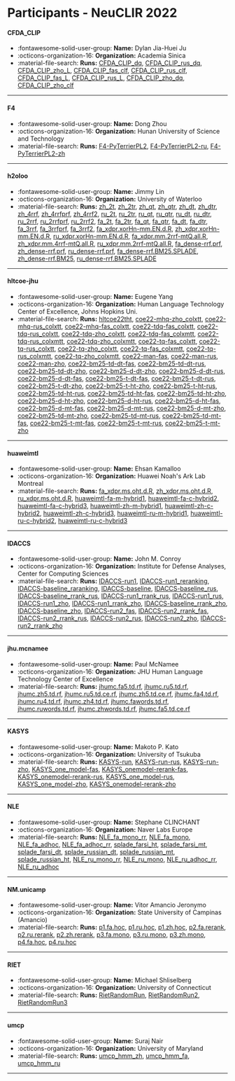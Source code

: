 # Participants - NeuCLIR 2022 

#### CFDA_CLIP
 - :fontawesome-solid-user-group: **Name:** Dylan Jia-Huei Ju
 - :octicons-organization-16: **Organization:** Academia Sinica
 - :material-file-search: **Runs:** [CFDA_CLIP_dq](./runs.md#cfda_clip_dq), [CFDA_CLIP_rus_dq](./runs.md#cfda_clip_rus_dq), [CFDA_CLIP_zho_L](./runs.md#cfda_clip_zho_l), [CFDA_CLIP_fas_clf](./runs.md#cfda_clip_fas_clf), [CFDA_CLIP_rus_clf](./runs.md#cfda_clip_rus_clf), [CFDA_CLIP_fas_L](./runs.md#cfda_clip_fas_l), [CFDA_CLIP_rus_L](./runs.md#cfda_clip_rus_l), [CFDA_CLIP_zho_dq](./runs.md#cfda_clip_zho_dq), [CFDA_CLIP_zho_clf](./runs.md#cfda_clip_zho_clf)

---
#### F4
 - :fontawesome-solid-user-group: **Name:** Dong Zhou
 - :octicons-organization-16: **Organization:** Hunan University of Science and Technology
 - :material-file-search: **Runs:** [F4-PyTerrierPL2](./runs.md#f4-pyterrierpl2), [F4-PyTerrierPL2-ru](./runs.md#f4-pyterrierpl2-ru), [F4-PyTerrierPL2-zh](./runs.md#f4-pyterrierpl2-zh)

---
#### h2oloo
 - :fontawesome-solid-user-group: **Name:** Jimmy Lin
 - :octicons-organization-16: **Organization:** University of Waterloo
 - :material-file-search: **Runs:** [zh_2t](./runs.md#zh_2t), [zh_2tr](./runs.md#zh_2tr), [zh_qt](./runs.md#zh_qt), [zh_qtr](./runs.md#zh_qtr), [zh_dt](./runs.md#zh_dt), [zh_dtr](./runs.md#zh_dtr), [zh_4rrf](./runs.md#zh_4rrf), [zh_4rrfprf](./runs.md#zh_4rrfprf), [zh_4rrf2](./runs.md#zh_4rrf2), [ru_2t](./runs.md#ru_2t), [ru_2tr](./runs.md#ru_2tr), [ru_qt](./runs.md#ru_qt), [ru_qtr](./runs.md#ru_qtr), [ru_dt](./runs.md#ru_dt), [ru_dtr](./runs.md#ru_dtr), [ru_2rrf](./runs.md#ru_2rrf), [ru_2rrfprf](./runs.md#ru_2rrfprf), [ru_2rrf2](./runs.md#ru_2rrf2), [fa_2t](./runs.md#fa_2t), [fa_2tr](./runs.md#fa_2tr), [fa_qt](./runs.md#fa_qt), [fa_qtr](./runs.md#fa_qtr), [fa_dt](./runs.md#fa_dt), [fa_dtr](./runs.md#fa_dtr), [fa_3rrf](./runs.md#fa_3rrf), [fa_3rrfprf](./runs.md#fa_3rrfprf), [fa_3rrf2](./runs.md#fa_3rrf2), [fa_xdpr.xorHn-mm.EN.d.R](./runs.md#fa_xdpr.xorhn-mm.en.d.r), [zh_xdpr.xorHn-mm.EN.d.R](./runs.md#zh_xdpr.xorhn-mm.en.d.r), [ru_xdpr.xorHn-mm.EN.d.R](./runs.md#ru_xdpr.xorhn-mm.en.d.r), [fa_xdpr.mm.2rrf-mtQ.all.R](./runs.md#fa_xdpr.mm.2rrf-mtq.all.r), [zh_xdpr.mm.4rrf-mtQ.all.R](./runs.md#zh_xdpr.mm.4rrf-mtq.all.r), [ru_xdpr.mm.2rrf-mtQ.all.R](./runs.md#ru_xdpr.mm.2rrf-mtq.all.r), [fa_dense-rrf.prf](./runs.md#fa_dense-rrf.prf), [zh_dense-rrf.prf](./runs.md#zh_dense-rrf.prf), [ru_dense-rrf.prf](./runs.md#ru_dense-rrf.prf), [fa_dense-rrf.BM25.SPLADE](./runs.md#fa_dense-rrf.bm25.splade), [zh_dense-rrf.BM25](./runs.md#zh_dense-rrf.bm25), [ru_dense-rrf.BM25.SPLADE](./runs.md#ru_dense-rrf.bm25.splade)

---
#### hltcoe-jhu
 - :fontawesome-solid-user-group: **Name:** Eugene Yang
 - :octicons-organization-16: **Organization:** Human Language Technology Center of Excellence, Johns Hopkins Uni.
 - :material-file-search: **Runs:** [hltcoe22tht](./runs.md#hltcoe22tht), [coe22-mhq-zho_colxtt](./runs.md#coe22-mhq-zho_colxtt), [coe22-mhq-rus_colxtt](./runs.md#coe22-mhq-rus_colxtt), [coe22-mhq-fas_colxtt](./runs.md#coe22-mhq-fas_colxtt), [coe22-tdq-fas_colxtt](./runs.md#coe22-tdq-fas_colxtt), [coe22-tdq-rus_colxtt](./runs.md#coe22-tdq-rus_colxtt), [coe22-tdq-zho_colxtt](./runs.md#coe22-tdq-zho_colxtt), [coe22-tdq-fas_colxmtt](./runs.md#coe22-tdq-fas_colxmtt), [coe22-tdq-rus_colxmtt](./runs.md#coe22-tdq-rus_colxmtt), [coe22-tdq-zho_colxmtt](./runs.md#coe22-tdq-zho_colxmtt), [coe22-tq-fas_colxtt](./runs.md#coe22-tq-fas_colxtt), [coe22-tq-rus_colxtt](./runs.md#coe22-tq-rus_colxtt), [coe22-tq-zho_colxtt](./runs.md#coe22-tq-zho_colxtt), [coe22-tq-fas_colxmtt](./runs.md#coe22-tq-fas_colxmtt), [coe22-tq-rus_colxmtt](./runs.md#coe22-tq-rus_colxmtt), [coe22-tq-zho_colxmtt](./runs.md#coe22-tq-zho_colxmtt), [coe22-man-fas](./runs.md#coe22-man-fas), [coe22-man-rus](./runs.md#coe22-man-rus), [coe22-man-zho](./runs.md#coe22-man-zho), [coe22-bm25-td-dt-fas](./runs.md#coe22-bm25-td-dt-fas), [coe22-bm25-td-dt-rus](./runs.md#coe22-bm25-td-dt-rus), [coe22-bm25-td-dt-zho](./runs.md#coe22-bm25-td-dt-zho), [coe22-bm25-d-dt-zho](./runs.md#coe22-bm25-d-dt-zho), [coe22-bm25-d-dt-rus](./runs.md#coe22-bm25-d-dt-rus), [coe22-bm25-d-dt-fas](./runs.md#coe22-bm25-d-dt-fas), [coe22-bm25-t-dt-fas](./runs.md#coe22-bm25-t-dt-fas), [coe22-bm25-t-dt-rus](./runs.md#coe22-bm25-t-dt-rus), [coe22-bm25-t-dt-zho](./runs.md#coe22-bm25-t-dt-zho), [coe22-bm25-t-ht-zho](./runs.md#coe22-bm25-t-ht-zho), [coe22-bm25-t-ht-rus](./runs.md#coe22-bm25-t-ht-rus), [coe22-bm25-td-ht-rus](./runs.md#coe22-bm25-td-ht-rus), [coe22-bm25-td-ht-fas](./runs.md#coe22-bm25-td-ht-fas), [coe22-bm25-td-ht-zho](./runs.md#coe22-bm25-td-ht-zho), [coe22-bm25-d-ht-zho](./runs.md#coe22-bm25-d-ht-zho), [coe22-bm25-d-ht-rus](./runs.md#coe22-bm25-d-ht-rus), [coe22-bm25-d-ht-fas](./runs.md#coe22-bm25-d-ht-fas), [coe22-bm25-d-mt-fas](./runs.md#coe22-bm25-d-mt-fas), [coe22-bm25-d-mt-rus](./runs.md#coe22-bm25-d-mt-rus), [coe22-bm25-d-mt-zho](./runs.md#coe22-bm25-d-mt-zho), [coe22-bm25-td-mt-zho](./runs.md#coe22-bm25-td-mt-zho), [coe22-bm25-td-mt-rus](./runs.md#coe22-bm25-td-mt-rus), [coe22-bm25-td-mt-fas](./runs.md#coe22-bm25-td-mt-fas), [coe22-bm25-t-mt-fas](./runs.md#coe22-bm25-t-mt-fas), [coe22-bm25-t-mt-rus](./runs.md#coe22-bm25-t-mt-rus), [coe22-bm25-t-mt-zho](./runs.md#coe22-bm25-t-mt-zho)

---
#### huaweimtl
 - :fontawesome-solid-user-group: **Name:** Ehsan Kamalloo
 - :octicons-organization-16: **Organization:** Huawei Noah's Ark Lab Montreal
 - :material-file-search: **Runs:** [fa_xdpr.ms.oht.d.R](./runs.md#fa_xdpr.ms.oht.d.r), [zh_xdpr.ms.oht.d.R](./runs.md#zh_xdpr.ms.oht.d.r), [ru_xdpr.ms.oht.d.R](./runs.md#ru_xdpr.ms.oht.d.r), [huaweimtl-fa-m-hybrid1](./runs.md#huaweimtl-fa-m-hybrid1), [huaweimtl-fa-c-hybrid2](./runs.md#huaweimtl-fa-c-hybrid2), [huaweimtl-fa-c-hybrid3](./runs.md#huaweimtl-fa-c-hybrid3), [huaweimtl-zh-m-hybrid1](./runs.md#huaweimtl-zh-m-hybrid1), [huaweimtl-zh-c-hybrid2](./runs.md#huaweimtl-zh-c-hybrid2), [huaweimtl-zh-c-hybrid3](./runs.md#huaweimtl-zh-c-hybrid3), [huaweimtl-ru-m-hybrid1](./runs.md#huaweimtl-ru-m-hybrid1), [huaweimtl-ru-c-hybrid2](./runs.md#huaweimtl-ru-c-hybrid2), [huaweimtl-ru-c-hybrid3](./runs.md#huaweimtl-ru-c-hybrid3)

---
#### IDACCS
 - :fontawesome-solid-user-group: **Name:** John M. Conroy
 - :octicons-organization-16: **Organization:** Institute for Defense Analyses, Center for Computing Sciences
 - :material-file-search: **Runs:** [IDACCS-run1](./runs.md#idaccs-run1), [IDACCS-run1_reranking](./runs.md#idaccs-run1_reranking), [IDACCS-baseline_raranking](./runs.md#idaccs-baseline_raranking), [IDACCS-baseline](./runs.md#idaccs-baseline), [IDACCS-baseline_rus](./runs.md#idaccs-baseline_rus), [IDACCS-baseline_rrank_rus](./runs.md#idaccs-baseline_rrank_rus), [IDACCS-run1_rrank_rus](./runs.md#idaccs-run1_rrank_rus), [IDACCS-run1_rus](./runs.md#idaccs-run1_rus), [IDACCS-run1_zho](./runs.md#idaccs-run1_zho), [IDACCS-run1_rrank_zho](./runs.md#idaccs-run1_rrank_zho), [IDACCS-baseline_rrank_zho](./runs.md#idaccs-baseline_rrank_zho), [IDACCS-baseline_zho](./runs.md#idaccs-baseline_zho), [IDACCS-run2_fas](./runs.md#idaccs-run2_fas), [IDACCS-run2_rrank_fas](./runs.md#idaccs-run2_rrank_fas), [IDACCS-run2_rrank_rus](./runs.md#idaccs-run2_rrank_rus), [IDACCS-run2_rus](./runs.md#idaccs-run2_rus), [IDACCS-run2_zho](./runs.md#idaccs-run2_zho), [IDACCS-run2_rrank_zho](./runs.md#idaccs-run2_rrank_zho)

---
#### jhu.mcnamee
 - :fontawesome-solid-user-group: **Name:** Paul McNamee
 - :octicons-organization-16: **Organization:** JHU Human Language Technology Center of Excellence
 - :material-file-search: **Runs:** [jhumc.fa5.td.rf](./runs.md#jhumc.fa5.td.rf), [jhumc.ru5.td.rf](./runs.md#jhumc.ru5.td.rf), [jhumc.zh5.td.rf](./runs.md#jhumc.zh5.td.rf), [jhumc.ru5.td.ce.rf](./runs.md#jhumc.ru5.td.ce.rf), [jhumc.zh5.td.ce.rf](./runs.md#jhumc.zh5.td.ce.rf), [jhumc.fa4.td.rf](./runs.md#jhumc.fa4.td.rf), [jhumc.ru4.td.rf](./runs.md#jhumc.ru4.td.rf), [jhumc.zh4.td.rf](./runs.md#jhumc.zh4.td.rf), [jhumc.fawords.td.rf](./runs.md#jhumc.fawords.td.rf), [jhumc.ruwords.td.rf](./runs.md#jhumc.ruwords.td.rf), [jhumc.zhwords.td.rf](./runs.md#jhumc.zhwords.td.rf), [jhumc.fa5.td.ce.rf](./runs.md#jhumc.fa5.td.ce.rf)

---
#### KASYS
 - :fontawesome-solid-user-group: **Name:** Makoto P. Kato
 - :octicons-organization-16: **Organization:** University of Tsukuba
 - :material-file-search: **Runs:** [KASYS-run](./runs.md#kasys-run), [KASYS-run-rus](./runs.md#kasys-run-rus), [KASYS-run-zho](./runs.md#kasys-run-zho), [KASYS_one_model-fas](./runs.md#kasys_one_model-fas), [KASYS_onemodel-rerank-fas](./runs.md#kasys_onemodel-rerank-fas), [KASYS_onemodel-rerank-rus](./runs.md#kasys_onemodel-rerank-rus), [KASYS_one_model-rus](./runs.md#kasys_one_model-rus), [KASYS_one_model-zho](./runs.md#kasys_one_model-zho), [KASYS_onemodel-rerank-zho](./runs.md#kasys_onemodel-rerank-zho)

---
#### NLE
 - :fontawesome-solid-user-group: **Name:** Stephane CLINCHANT
 - :octicons-organization-16: **Organization:** Naver Labs Europe
 - :material-file-search: **Runs:** [NLE_fa_mono_rr](./runs.md#nle_fa_mono_rr), [NLE_fa_mono](./runs.md#nle_fa_mono), [NLE_fa_adhoc](./runs.md#nle_fa_adhoc), [NLE_fa_adhoc_rr](./runs.md#nle_fa_adhoc_rr), [splade_farsi_ht](./runs.md#splade_farsi_ht), [splade_farsi_mt](./runs.md#splade_farsi_mt), [splade_farsi_dt](./runs.md#splade_farsi_dt), [splade_russian_dt](./runs.md#splade_russian_dt), [splade_russian_mt](./runs.md#splade_russian_mt), [splade_russian_ht](./runs.md#splade_russian_ht), [NLE_ru_mono_rr](./runs.md#nle_ru_mono_rr), [NLE_ru_mono](./runs.md#nle_ru_mono), [NLE_ru_adhoc_rr](./runs.md#nle_ru_adhoc_rr), [NLE_ru_adhoc](./runs.md#nle_ru_adhoc)

---
#### NM.unicamp
 - :fontawesome-solid-user-group: **Name:** Vitor Amancio Jeronymo
 - :octicons-organization-16: **Organization:** State University of Campinas (Amancio)
 - :material-file-search: **Runs:** [p1.fa.hoc](./runs.md#p1.fa.hoc), [p1.ru.hoc](./runs.md#p1.ru.hoc), [p1.zh.hoc](./runs.md#p1.zh.hoc), [p2.fa.rerank](./runs.md#p2.fa.rerank), [p2.ru.rerank](./runs.md#p2.ru.rerank), [p2.zh.rerank](./runs.md#p2.zh.rerank), [p3.fa.mono](./runs.md#p3.fa.mono), [p3.ru.mono](./runs.md#p3.ru.mono), [p3.zh.mono](./runs.md#p3.zh.mono), [p4.fa.hoc](./runs.md#p4.fa.hoc), [p4.ru.hoc](./runs.md#p4.ru.hoc)

---
#### RIET
 - :fontawesome-solid-user-group: **Name:** Michael Shliselberg
 - :octicons-organization-16: **Organization:** University of Connecticut
 - :material-file-search: **Runs:** [RietRandomRun](./runs.md#rietrandomrun), [RietRandomRun2](./runs.md#rietrandomrun2), [RietRandomRun3](./runs.md#rietrandomrun3)

---
#### umcp
 - :fontawesome-solid-user-group: **Name:** Suraj Nair
 - :octicons-organization-16: **Organization:** University of Maryland
 - :material-file-search: **Runs:** [umcp_hmm_zh](./runs.md#umcp_hmm_zh), [umcp_hmm_fa](./runs.md#umcp_hmm_fa), [umcp_hmm_ru](./runs.md#umcp_hmm_ru)

---

